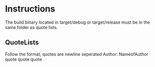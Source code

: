 # Instructions
The build binary located in target/debug or target/release must be in the same folder as quote lists.

## QuoteLists
Follow the format, quotes are newline seperated
Author: NameofAuthor
quote
quote
quote
